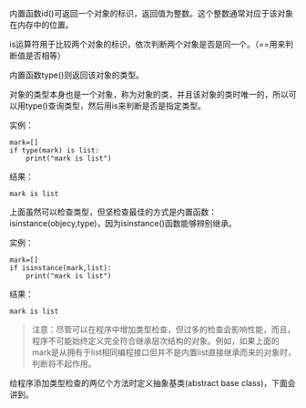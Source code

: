 内置函数id\(\)可返回一个对象的标识，返回值为整数。这个整数通常对应于该对象在内存中的位置。

is运算符用于比较两个对象的标识，依次判断两个对象是否是同一个。（==用来判断值是否相等）

内置函数type\(\)则返回该对象的类型。

对象的类型本身也是一个对象，称为对象的类，并且该对象的类时唯一的，所以可以用type\(\)查询类型，然后用is来判断是否是指定类型。

实例：

```
mark=[]
if type(mark) is list:
    print("mark is list")
```

结果：

```
mark is list
```

上面虽然可以检查类型，但坚检查最佳的方式是内置函数：isinstance\(objecy,type\)，因为isinstance\(\)函数能够辨别继承。

实例：

```
mark=[]
if isinstance(mark,list):
    print("mark is list")
```

结果：

```
mark is list
```

> 注意：尽管可以在程序中增加类型检查，但过多的检查会影响性能，而且，程序不可能始终定义完全符合继承层次结构的对象。例如，如果上面的mark是从拥有于list相同编程接口但并不是内置list直接继承而来的对象时，判断将不起作用。

给程序添加类型检查的两亿个方法时定义抽象基类\(abstract base class\)，下面会讲到。

